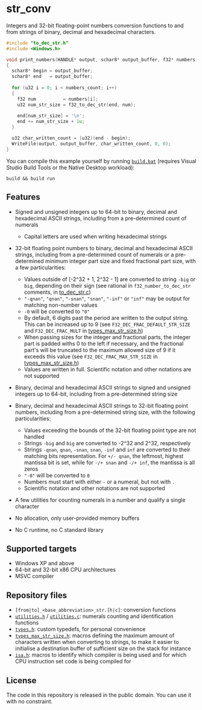 # str_conv
Integers and 32-bit floating-point numbers conversion functions to and from strings of binary, decimal and hexadecimal characters.

```C
#include "to_dec_str.h"
#include <Windows.h>

void print_numbers(HANDLE* output, schar8* output_buffer, f32* numbers, u32 numbers_count)
{
  schar8* begin = output_buffer;
  schar8* end   = output_buffer;
  
  for (u32 i = 0; i < numbers_count; i++)
  {
    f32 num          = numbers[i];
    u32 num_str_size = f32_to_dec_str(end, num);
    
    end[num_str_size] = '\n';
    end += num_str_size + 1u;
  }

  u32 char_written_count = (u32)(end - begin);
  WriteFile(output, output_buffer, char_written_count, 0, 0);
}
```

You can compile this example yourself by running [`build.bat`](build.bat) (requires Visual Studio
Build Tools or the Native Desktop workload):
```batch
build && build run
```


## Features
- Signed and unsigned integers up to 64-bit to binary, decimal and hexadecimal ASCII strings, including from a pre-determined count of numerals
  - Capital letters are used when writing hexadecimal strings
- 32-bit floating point numbers to binary, decimal and hexadecimal ASCII strings, including from a pre-determined count of numerals or a pre-determined minimum integer part size and fixed fractional part size, with a few particularities:
  - Values outside of [-2^32 + 1, 2^32 - 1] are converted to string `-big` or `big`, depending on their sign (see rational in `f32_number_to_dec_str` comments, in [to_dec_str.c](https://github.com/badsami/str_conv/blob/main/to_dec_str.c#L218))
  - `"-qnan"`, `"qnan"`, `"-snan"`, `"snan"`, `"-inf"` or `"inf"` may be output for matching non-number values
  - `-0` will be converted to `"0"`
  - By default, 6 digits past the period are written to the output string. This can be increased up to 9 (see `F32_DEC_FRAC_DEFAULT_STR_SIZE` and `F32_DEC_FRAC_MULT` in [types_max_str_size.h](types_max_str_size.h))
  - When passing sizes for the integer and fractional parts, the integer part is padded withs 0 to the left if necessary, and the fractional part's will be truncated to the maximum allowed size of 9 if it exceeds this value (see `F32_DEC_FRAC_MAX_STR_SIZE` in [types_max_str_size.h](types_max_str_size.h))
  - Values are written in full. Scientific notation and other notations are not supported

- Binary, decimal and hexadecimal ASCII strings to signed and unsigned integers up to 64-bit, including from a pre-determined string size
- Binary, decimal and hexadecimal ASCII strings to 32-bit floating point numbers, including from a pre-determined string size, with the following particularities:
  - Values exceeding the bounds of the 32-bit floating point type are not handled
  - Strings `-big` and `big` are converted to -2^32 and 2^32, respectively
  - Strings `-qnan`, `qnan`, `-snan`, `snan`, `-inf` and `inf` are converted to their matching bits representation. For `+/- qnan`, the leftmost, highest mantissa bit is set, while for `-/+ snan` and `-/+ inf`, the mantissa is all zeros
  - `"-0"` will be converted to `0`
  - Numbers must start with either `-` or a numeral, but not with `.`
  - Scientific notation and other notations are not supported

- A few utilities for counting numerals in a number and qualify a single character
- No allocation, only user-provided memory buffers
- No C runtime, no C standard library


## Supported targets
- Windows XP and above
- 64-bit and 32-bit x86 CPU architectures
- MSVC compiler


## Repository files
- `[from|to]_<base_abbreviation>_str.[h|c]`: conversion functions
- [`utilities.h`](utilities.h) / [`utilities.c`](utilities.c): numerals counting and identification functions
- [`types.h`](types.h): custom typedefs, for personal convenience
- [`types_max_str_size.h`](types_max_str_size.h): macros defining the maximum amount of characters written when converting to strings, to make it easier to initialise a destination buffer of sufficient size on the stack for instance
- [`isa.h`](isa.h): macros to identify which compiler is being used and for which CPU instruction set code is being compiled for


## License
The code in this repository is released in the public domain. You can use it with no constraint.
